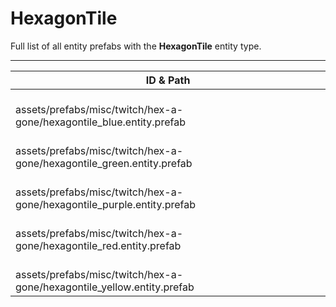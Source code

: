 # HexagonTile
Full list of all <Badge type="warning" text="5"/> entity prefabs with the **HexagonTile** entity type.

---
| ID & Path |
| --- |
| <a href="#608676425"><Badge id="608676425" type="tip" text="#"/></a> <Badge type="tip" text="608676425"/> <br> assets/prefabs/misc/twitch/hex-a-gone/hexagontile_blue.entity.prefab |
| <a href="#1104684023"><Badge id="1104684023" type="tip" text="#"/></a> <Badge type="tip" text="1104684023"/> <br> assets/prefabs/misc/twitch/hex-a-gone/hexagontile_green.entity.prefab |
| <a href="#3592367408"><Badge id="3592367408" type="tip" text="#"/></a> <Badge type="tip" text="3592367408"/> <br> assets/prefabs/misc/twitch/hex-a-gone/hexagontile_purple.entity.prefab |
| <a href="#3997402336"><Badge id="3997402336" type="tip" text="#"/></a> <Badge type="tip" text="3997402336"/> <br> assets/prefabs/misc/twitch/hex-a-gone/hexagontile_red.entity.prefab |
| <a href="#2266932968"><Badge id="2266932968" type="tip" text="#"/></a> <Badge type="tip" text="2266932968"/> <br> assets/prefabs/misc/twitch/hex-a-gone/hexagontile_yellow.entity.prefab |
